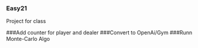 ### Easy21
Project for class 



###Add counter for player and dealer 
###Convert to OpenAi/Gym
###Runn Monte-Carlo Algo

